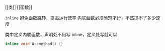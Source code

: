 [[类]] [[函数]]

`inline`
避免函数跳转，提高运行效率
内联函数必须简短才行，不然提不了多少速度

类中定义内联函数，声明处不用写 inline，定义处写就可以
```C++
inline void A::method() {}
```